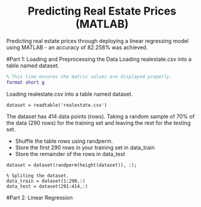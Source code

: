 <h1 align="center">Predicting Real Estate Prices (MATLAB)</h1>
Predicting real estate prices through deploying a linear regressing model using MATLAB - an accuracy of 82.258% was achieved.

#Part 1: Loading and Preprocessing the Data
Loading realestate.csv into a table named dataset.
```matlab
% This line ensures the matrix values are displayed properly.
format short g
```
Loading realestate.csv into a table named dataset.
```
dataset = readtable('realestate.csv')
```
The dataset has 414 data points (rows). 
Taking a random sample of 70% of the data (290 rows) for the training set and leaving the rest for the testing set.
* Shuffle the table rows using randperm.
* Store the first 290 rows in your training set in data_train
* Store the remainder of the rows in data_test
```
dataset = dataset(randperm(height(dataset)), :);

% Spliting the dataset.
data_train = dataset(1:290,:)
data_test = dataset(291:414,:)
```
#Part 2: Linear Regression
